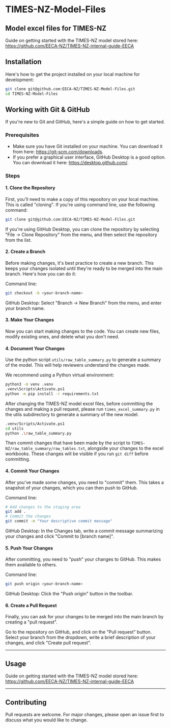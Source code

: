# TIMES-NZ-Model-Files

## Model excel files for TIMES-NZ

Guide on getting started with the TIMES-NZ model stored here: https://github.com/EECA-NZ/TIMES-NZ-internal-guide-EECA

## Installation

Here's how to get the project installed on your local machine for development:

```bash
git clone git@github.com:EECA-NZ/TIMES-NZ-Model-Files.git
cd TIMES-NZ-Model-Files
```

## Working with Git & GitHub

If you're new to Git and GitHub, here's a simple guide on how to get started.

### Prerequisites

- Make sure you have Git installed on your machine. You can download it from here: https://git-scm.com/downloads.
- If you prefer a graphical user interface, GitHub Desktop is a good option. You can download it here: https://desktop.github.com/.

### Steps

#### 1. Clone the Repository

First, you'll need to make a copy of this repository on your local machine. This is called "cloning". If you're using command line, use the following command:

```bash
git clone git@github.com:EECA-NZ/TIMES-NZ-Model-Files.git
```

If you're using GitHub Desktop, you can clone the repository by selecting "File -> Clone Repository" from the menu, and then select the repository from the list.

#### 2. Create a Branch

Before making changes, it's best practice to create a new branch. This keeps your changes isolated until they're ready to be merged into the main branch. Here's how you can do it:

Command line:
```bash
git checkout -b <your-branch-name>
```

GitHub Desktop: Select "Branch -> New Branch" from the menu, and enter your branch name.

#### 3. Make Your Changes

Now you can start making changes to the code. You can create new files, modify existing ones, and delete what you don't need.


#### 4. Document Your Changes
Use the python script `utils/raw_table_summary.py` to generate a summary of the model. This will help reviewers understand the changes made.

We recommend using a Python virtual environment:
```bash
python3 -m venv .venv
.venv\Scripts\Activate.ps1
python -m pip install -r requirements.txt
```

After changing the TIMES-NZ model excel files, before committing the changes and making a pull request, please run `times_excel_summary.py` in the utils subdirectory to generate a summary of the new model.
```bash
.venv/Scripts/Activate.ps1
cd utils
python .\raw_table_summary.py
```
Then commit changes that have been made by the script to `TIMES-NZ/raw_table_summary/raw_tables.txt`, alongside your changes to the excel workbooks. These changes will be visible if you run `git diff` before committing.

#### 4. Commit Your Changes

After you've made some changes, you need to "commit" them. This takes a snapshot of your changes, which you can then push to GitHub.

Command line:
```bash
# Add changes to the staging area
git add .
# Commit the changes
git commit -m "Your descriptive commit message"
```

GitHub Desktop: In the Changes tab, write a commit message summarizing your changes and click "Commit to [branch name]".

#### 5. Push Your Changes

After committing, you need to "push" your changes to GitHub. This makes them available to others.

Command line:
```bash
git push origin <your-branch-name>
```

GitHub Desktop: Click the "Push origin" button in the toolbar.

#### 6. Create a Pull Request

Finally, you can ask for your changes to be merged into the main branch by creating a "pull request". 

Go to the repository on GitHub, and click on the "Pull request" button. Select your branch from the dropdown, write a brief description of your changes, and click "Create pull request".

---

## Usage

Guide on getting started with the TIMES-NZ model stored here: https://github.com/EECA-NZ/TIMES-NZ-internal-guide-EECA

---

## Contributing

Pull requests are welcome. For major changes, please open an issue first to discuss what you would like to change.